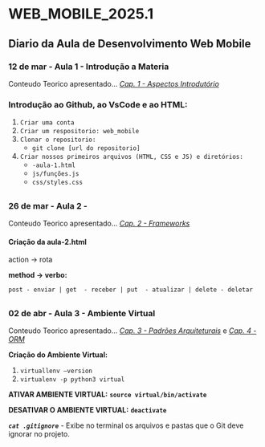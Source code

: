 # WEB_MOBILE_2025.1
## **Diario da Aula de Desenvolvimento Web Mobile**

### **12 de mar - Aula 1 - Introdução a Materia**

Conteudo Teorico apresentado...
*[Cap. 1 - Aspectos Introdutório](https://www.notion.so/Cap-1-Aspectos-Introdut-rio-1b4ff6c3908a80d0b87dfa3a0640f179?pvs=25)*

### Introdução ao Github, ao VsCode e ao HTML: 
1. `Criar uma conta` 
2. `Criar um respositorio: web_mobile`
3. `Clonar o repositorio:`
    - `git clone [url do repositorio]`
4. `Criar nossos primeiros arquivos (HTML, CSS e JS) e diretórios:`
    - `-aula-1.html`
    - `js/funções.js`
    - `css/styles.css`

##
### **26 de mar - Aula 2 -**

Conteudo Teorico apresentado...
*[Cap. 2 - Frameworks](https://www.notion.so/Cap-2-Frameworks-1c2ff6c3908a80e09d83fc6ea4a625c8?pvs=21)*

#### Criação da aula-2.html

action -> rota

**method -> verbo:**

`post - enviar | get  - receber | put  - atualizar | delete - deletar`
##
### **02 de abr - Aula 3 - Ambiente Virtual**

Conteudo Teorico apresentado... *[Cap. 3 - Padrões Arquiteturais](https://www.notion.so/Cap-3-Padr-es-Arquiteturais-1c9ff6c3908a80a3b3dbed50d7400903?pvs=25)* e *[Cap. 4 - ORM](https://www.notion.so/Cap-4-ORM-1c9ff6c3908a80dbaddac08ebe1ac360?pvs=25)*

**Criação do Ambiente Virtual:**
1. `virtuallenv —version` 
2. `virtualenv -p python3 virtual`

**ATIVAR AMBIENTE VIRTUAL:** **`source virtual/bin/activate`**


**DESATIVAR O AMBIENTE VIRTUAL:** **`deactivate`** 

***`cat .gitignore`*** -  Exibe no terminal os arquivos e pastas que o Git deve ignorar no projeto.








